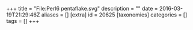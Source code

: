 +++
title = "File:Perl6 pentaflake.svg"
description = ""
date = 2016-03-19T21:29:46Z
aliases = []
[extra]
id = 20625
[taxonomies]
categories = []
tags = []
+++


